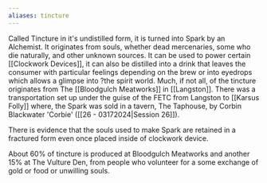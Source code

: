 ```yaml
---
aliases: tincture
---
```

Called Tincture in it's undistilled form, it is turned into Spark by an Alchemist. It originates from souls, whether dead mercenaries, some who die naturally, and other unknown sources. It can be used to power certain [[Clockwork Devices]], it can also be distilled into a drink that leaves the consumer with particular feelings depending on the brew or into eyedrops which allows a glimpse into ?the spirit world. Much, if not all, of the tincture originates from The [[Bloodgulch Meatworks]] in [[Langston]]. There was a transportation set up under the guise of the FETC from Langston to [[Karsus Folly]] where, the Spark was sold in a tavern, The Taphouse, by Corbin Blackwater 'Corbie' ([[26 - 03172024|Session 26]]).

There is evidence that the souls used to make Spark are retained in a fractured form even once placed inside of clockwork device.

About 60% of tincture is produced at Bloodgulch Meatworks and another 15% at The Vulture Den, from people who volunteer for a some exchange of gold or food or unwilling souls.